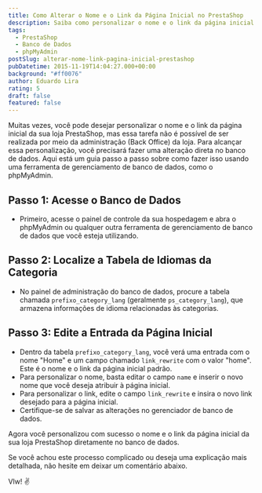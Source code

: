 ```yaml
---
title: Como Alterar o Nome e o Link da Página Inicial no PrestaShop
description: Saiba como personalizar o nome e o link da página inicial da sua loja PrestaShop diretamente no banco de dados. Este guia oferece instruções passo a passo para fazer essa alteração usando uma ferramenta de gerenciamento de banco de dados como o phpMyAdmin.
tags:
  - PrestaShop
  - Banco de Dados
  - phpMyAdmin
postSlug: alterar-nome-link-pagina-inicial-prestashop
pubDatetime: 2015-11-19T14:04:27.000+00:00
background: "#ff0076"
author: Eduardo Lira
rating: 5
draft: false
featured: false
---
```


Muitas vezes, você pode desejar personalizar o nome e o link da página inicial da sua loja PrestaShop, mas essa tarefa não é possível de ser realizada por meio da administração (Back Office) da loja. Para alcançar essa personalização, você precisará fazer uma alteração direta no banco de dados. Aqui está um guia passo a passo sobre como fazer isso usando uma ferramenta de gerenciamento de banco de dados, como o phpMyAdmin.

## Passo 1: Acesse o Banco de Dados

- Primeiro, acesse o painel de controle da sua hospedagem e abra o phpMyAdmin ou qualquer outra ferramenta de gerenciamento de banco de dados que você esteja utilizando.

## Passo 2: Localize a Tabela de Idiomas da Categoria

- No painel de administração do banco de dados, procure a tabela chamada `prefixo_category_lang` (geralmente `ps_category_lang`), que armazena informações de idioma relacionadas às categorias.

## Passo 3: Edite a Entrada da Página Inicial

- Dentro da tabela `prefixo_category_lang`, você verá uma entrada com o nome "Home" e um campo chamado `link_rewrite` com o valor "home". Este é o nome e o link da página inicial padrão.
- Para personalizar o nome, basta editar o campo `name` e inserir o novo nome que você deseja atribuir à página inicial.
- Para personalizar o link, edite o campo `link_rewrite` e insira o novo link desejado para a página inicial.
- Certifique-se de salvar as alterações no gerenciador de banco de dados.

Agora você personalizou com sucesso o nome e o link da página inicial da sua loja PrestaShop diretamente no banco de dados.

Se você achou este processo complicado ou deseja uma explicação mais detalhada, não hesite em deixar um comentário abaixo.

Vlw! :v:

